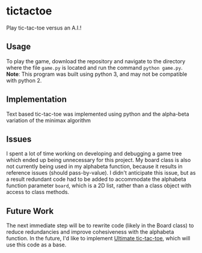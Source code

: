 # tictactoe
Play tic-tac-toe versus an A.I.!

## Usage
To play the game, download the repository and navigate to the directory where the file `game.py` is located and run the command `python game.py`.
**Note**: This program was built using python 3, and may not be compatible with python 2.

## Implementation
Text based tic-tac-toe was implemented using python and the alpha-beta variation of the minimax algorithm

## Issues
I spent a lot of time working on developing and debugging a game tree which ended up being unnecessary for this project. My board class is also not currently being used in my alphabeta function, because it results in reference issues (should pass-by-value). I didn't anticipate this issue, but as a result redundant code had to be added to accommodate the alphabeta function parameter `board`, which is a 2D list, rather than a class object with access to class methods.

## Future Work
The next immediate step will be to rewrite code (likely in the Board class) to reduce redundancies and improve cohesiveness with the alphabeta function. In the future, I'd like to implement [Ultimate tic-tac-toe](https://docs.riddles.io/ultimate-tic-tac-toe/rules), which will use this code as a base.
